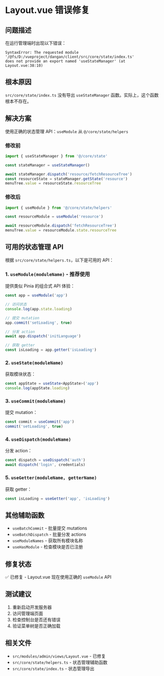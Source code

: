 # Layout.vue 错误修复

## 问题描述

在运行管理端时出现以下错误：

```
SyntaxError: The requested module '/@fs/D:/vueproject/dangan/client/src/core/state/index.ts'
does not provide an export named 'useStateManager' (at Layout.vue:38:10)
```

## 根本原因

`src/core/state/index.ts` 没有导出 `useStateManager` 函数。实际上，这个函数根本不存在。

## 解决方案

使用正确的状态管理 API：`useModule` 从 `@/core/state/helpers`

### 修改前

```typescript
import { useStateManager } from '@/core/state'

const stateManager = useStateManager()

await stateManager.dispatch('resource/fetchResourceTree')
const resourceState = stateManager.getState('resource')
menuTree.value = resourceState.resourceTree
```

### 修改后

```typescript
import { useModule } from '@/core/state/helpers'

const resourceModule = useModule('resource')

await resourceModule.dispatch('fetchResourceTree')
menuTree.value = resourceModule.state.resourceTree
```

## 可用的状态管理 API

根据 `src/core/state/helpers.ts`，以下是可用的 API：

### 1. `useModule(moduleName)` - 推荐使用

提供类似 Pinia 的组合式 API 体验：

```typescript
const app = useModule('app')

// 访问状态
console.log(app.state.loading)

// 提交 mutation
app.commit('setLoading', true)

// 分发 action
await app.dispatch('initLanguage')

// 获取 getter
const isLoading = app.getter('isLoading')
```

### 2. `useState(moduleName)`

获取模块状态：

```typescript
const appState = useState<AppState>('app')
console.log(appState.loading)
```

### 3. `useCommit(moduleName)`

提交 mutation：

```typescript
const commit = useCommit('app')
commit('setLoading', true)
```

### 4. `useDispatch(moduleName)`

分发 action：

```typescript
const dispatch = useDispatch('auth')
await dispatch('login', credentials)
```

### 5. `useGetter(moduleName, getterName)`

获取 getter：

```typescript
const isLoading = useGetter('app', 'isLoading')
```

## 其他辅助函数

- `useBatchCommit` - 批量提交 mutations
- `useBatchDispatch` - 批量分发 actions
- `useModuleNames` - 获取所有模块名称
- `useHasModule` - 检查模块是否已注册

## 修复状态

✅ 已修复 - Layout.vue 现在使用正确的 `useModule` API

## 测试建议

1. 重新启动开发服务器
2. 访问管理端页面
3. 检查控制台是否还有错误
4. 验证菜单树是否正确加载

## 相关文件

- `src/modules/admin/views/Layout.vue` - 已修复
- `src/core/state/helpers.ts` - 状态管理辅助函数
- `src/core/state/index.ts` - 状态管理导出
